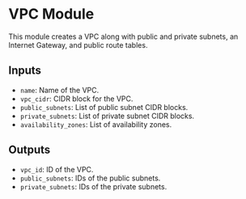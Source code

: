 # VPC Module

This module creates a VPC along with public and private subnets, an Internet Gateway, and public route tables.

## Inputs

- `name`: Name of the VPC.
- `vpc_cidr`: CIDR block for the VPC.
- `public_subnets`: List of public subnet CIDR blocks.
- `private_subnets`: List of private subnet CIDR blocks.
- `availability_zones`: List of availability zones.

## Outputs

- `vpc_id`: ID of the VPC.
- `public_subnets`: IDs of the public subnets.
- `private_subnets`: IDs of the private subnets.


